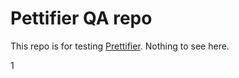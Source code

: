 # Pettifier QA repo

This repo is for testing [Prettifier](https://github.com/kevgo/prettifier).
Nothing to see here.






1
